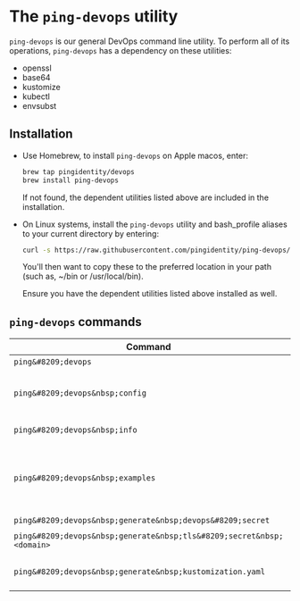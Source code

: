 # The `ping-devops` utility

`ping-devops` is our general DevOps command line utility. To perform all of its operations, `ping-devops` has a dependency on these utilities:

* openssl
* base64
* kustomize
* kubectl
* envsubst

## Installation

* Use Homebrew, to install `ping-devops` on Apple macos, enter:

  ```bash
  brew tap pingidentity/devops
  brew install ping-devops
  ```

  If not found, the dependent utilities listed above are included in the installation.

* On Linux systems, install the `ping-devops` utility and bash_profile aliases to your current directory by entering:

  ```bash
  curl -s https://raw.githubusercontent.com/pingidentity/ping-devops/master/install.sh | bash
  ```

  You'll then want to copy these to the preferred location in your path (such as, ~/bin or /usr/local/bin).

  Ensure you have the dependent utilities listed above installed as well.

## `ping-devops` commands

| Command | Description |
| --- | --- |
| `ping&#8209;devops` | Help. Displays all possible commands. |
| `ping&#8209;devops&nbsp;config` | Similar to the `pingidentity-devops-getting-started/setup` command, this prompts for environment variable settings for `~/.pingidentity/devops`, and `~/.bash_profile`. |
| `ping&#8209;devops&nbsp;info` | Displays the current DevOps environment variable settings. |
| `ping&#8209;devops&nbsp;examples` | Displays configuration help information for all of the DevOps examples. To display the information for specific example types, add `docker`, `kubernetes`, `aws`, `azure`, or `gcloud`. For example, `ping&#8209;devops&nbsp;examples&nbsp;docker`. |
| `ping&#8209;devops&nbsp;generate&nbsp;devops&#8209;secret` | Generates a new DevOps secret. |
| `ping&#8209;devops&nbsp;generate&nbsp;tls&#8209;secret&nbsp;<domain>` | Generates a Kubernetes patch for a new TLS certificate and key for the specified domain. |
| `ping&#8209;devops&nbsp;generate&nbsp;kustomization.yaml` | Generates a skeleton `kustomization.yaml` file for Kubernetes, if one doesn't already exist in the current directory. |

